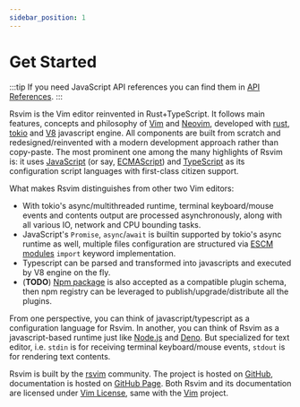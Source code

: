 ```yaml
---
sidebar_position: 1
---
```


# Get Started

:::tip
If you need JavaScript API references you can find them in [API References](/docs/api/intro).
:::

Rsvim is the Vim editor reinvented in Rust+TypeScript. It follows main features, concepts and philosophy of [Vim](https://www.vim.org/) and [Neovim](https://neovim.io/), developed with [rust](https://www.rust-lang.org/), [tokio](https://tokio.rs/) and [V8](https://v8.dev/) javascript engine. All components are built from scratch and redesigned/reinvented with a modern development approach rather than copy-paste. The most prominent one among the many highlights of Rsvim is: it uses [JavaScript](https://developer.mozilla.org/en-US/docs/Web/JavaScript) (or say, [ECMAScript](https://developer.mozilla.org/en-US/docs/Glossary/ECMAScript)) and [TypeScript](https://www.typescriptlang.org/) as its configuration script languages with first-class citizen support.

What makes Rsvim distinguishes from other two Vim editors:

- With tokio's async/multithreaded runtime, terminal keyboard/mouse events and contents output are processed asynchronously, along with all various IO, network and CPU bounding tasks.
- JavaScript's `Promise`, `async`/`await` is builtin supported by tokio's async runtime as well, multiple files configuration are structured via [ESCM modules](https://tc39.es/ecma262/multipage/ecmascript-language-scripts-and-modules.html) `import` keyword implementation.
- Typescript can be parsed and transformed into javascripts and executed by V8 engine on the fly.
- (**TODO**) [Npm package](https://www.npmjs.com/) is also accepted as a compatible plugin schema, then npm registry can be leveraged to publish/upgrade/distribute all the plugins.

From one perspective, you can think of javascript/typescript as a configuration language for Rsvim. In another, you can think of Rsvim as a javascript-based runtime just like [Node.js](https://nodejs.org/) and [Deno](https://deno.com/). But specialized for text editor, i.e. `stdin` is for receiving terminal keyboard/mouse events, `stdout` is for rendering text contents.

Rsvim is built by the [rsvim](https://github.com/rsvim) community. The project is hosted on [GitHub](https://github.com/rsvim/rsvim), documentation is hosted on [GitHub Page](https://rsvim.github.io/). Both Rsvim and its documentation are licensed under [Vim License](https://github.com/rsvim/rsvim/blob/main/LICENSE.txt), same with the [Vim](https://github.com/vim/vim) project.
